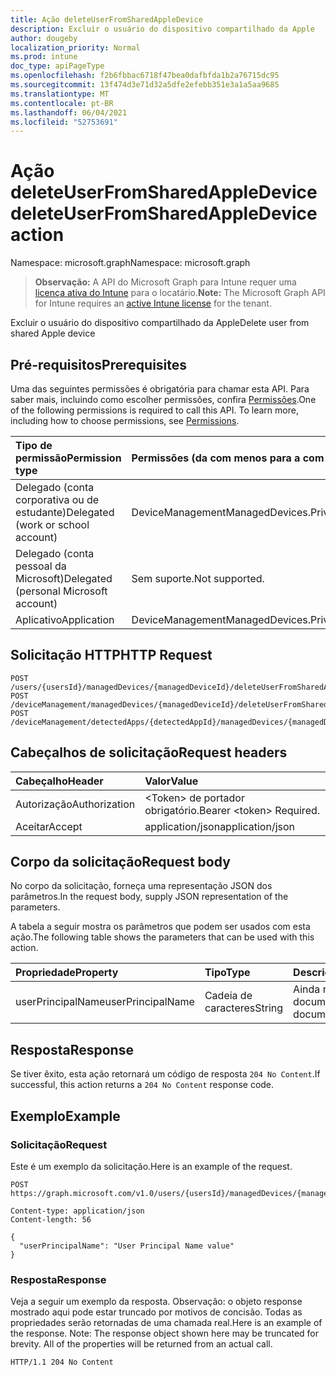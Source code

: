 ```yaml
---
title: Ação deleteUserFromSharedAppleDevice
description: Excluir o usuário do dispositivo compartilhado da Apple
author: dougeby
localization_priority: Normal
ms.prod: intune
doc_type: apiPageType
ms.openlocfilehash: f2b6fbbac6718f47bea0dafbfda1b2a76715dc95
ms.sourcegitcommit: 13f474d3e71d32a5dfe2efebb351e3a1a5aa9685
ms.translationtype: MT
ms.contentlocale: pt-BR
ms.lasthandoff: 06/04/2021
ms.locfileid: "52753691"
---
```

# <a name="deleteuserfromsharedappledevice-action"></a><span data-ttu-id="afbab-103">Ação deleteUserFromSharedAppleDevice</span><span class="sxs-lookup"><span data-stu-id="afbab-103">deleteUserFromSharedAppleDevice action</span></span>

<span data-ttu-id="afbab-104">Namespace: microsoft.graph</span><span class="sxs-lookup"><span data-stu-id="afbab-104">Namespace: microsoft.graph</span></span>

> <span data-ttu-id="afbab-105">**Observação:** A API do Microsoft Graph para Intune requer uma [licença ativa do Intune](https://go.microsoft.com/fwlink/?linkid=839381) para o locatário.</span><span class="sxs-lookup"><span data-stu-id="afbab-105">**Note:** The Microsoft Graph API for Intune requires an [active Intune license](https://go.microsoft.com/fwlink/?linkid=839381) for the tenant.</span></span>

<span data-ttu-id="afbab-106">Excluir o usuário do dispositivo compartilhado da Apple</span><span class="sxs-lookup"><span data-stu-id="afbab-106">Delete user from shared Apple device</span></span>

## <a name="prerequisites"></a><span data-ttu-id="afbab-107">Pré-requisitos</span><span class="sxs-lookup"><span data-stu-id="afbab-107">Prerequisites</span></span>
<span data-ttu-id="afbab-p101">Uma das seguintes permissões é obrigatória para chamar esta API. Para saber mais, incluindo como escolher permissões, confira [Permissões](/graph/permissions-reference).</span><span class="sxs-lookup"><span data-stu-id="afbab-p101">One of the following permissions is required to call this API. To learn more, including how to choose permissions, see [Permissions](/graph/permissions-reference).</span></span>

|<span data-ttu-id="afbab-110">Tipo de permissão</span><span class="sxs-lookup"><span data-stu-id="afbab-110">Permission type</span></span>|<span data-ttu-id="afbab-111">Permissões (da com menos para a com mais privilégios)</span><span class="sxs-lookup"><span data-stu-id="afbab-111">Permissions (from least to most privileged)</span></span>|
|:---|:---|
|<span data-ttu-id="afbab-112">Delegado (conta corporativa ou de estudante)</span><span class="sxs-lookup"><span data-stu-id="afbab-112">Delegated (work or school account)</span></span>|<span data-ttu-id="afbab-113">DeviceManagementManagedDevices.PriviligedOperation.All</span><span class="sxs-lookup"><span data-stu-id="afbab-113">DeviceManagementManagedDevices.PriviligedOperation.All</span></span>|
|<span data-ttu-id="afbab-114">Delegado (conta pessoal da Microsoft)</span><span class="sxs-lookup"><span data-stu-id="afbab-114">Delegated (personal Microsoft account)</span></span>|<span data-ttu-id="afbab-115">Sem suporte.</span><span class="sxs-lookup"><span data-stu-id="afbab-115">Not supported.</span></span>|
|<span data-ttu-id="afbab-116">Aplicativo</span><span class="sxs-lookup"><span data-stu-id="afbab-116">Application</span></span>|<span data-ttu-id="afbab-117">DeviceManagementManagedDevices.PriviligedOperation.All</span><span class="sxs-lookup"><span data-stu-id="afbab-117">DeviceManagementManagedDevices.PriviligedOperation.All</span></span>|

## <a name="http-request"></a><span data-ttu-id="afbab-118">Solicitação HTTP</span><span class="sxs-lookup"><span data-stu-id="afbab-118">HTTP Request</span></span>
<!-- {
  "blockType": "ignored"
}
-->
``` http
POST /users/{usersId}/managedDevices/{managedDeviceId}/deleteUserFromSharedAppleDevice
POST /deviceManagement/managedDevices/{managedDeviceId}/deleteUserFromSharedAppleDevice
POST /deviceManagement/detectedApps/{detectedAppId}/managedDevices/{managedDeviceId}/deleteUserFromSharedAppleDevice
```

## <a name="request-headers"></a><span data-ttu-id="afbab-119">Cabeçalhos de solicitação</span><span class="sxs-lookup"><span data-stu-id="afbab-119">Request headers</span></span>
|<span data-ttu-id="afbab-120">Cabeçalho</span><span class="sxs-lookup"><span data-stu-id="afbab-120">Header</span></span>|<span data-ttu-id="afbab-121">Valor</span><span class="sxs-lookup"><span data-stu-id="afbab-121">Value</span></span>|
|:---|:---|
|<span data-ttu-id="afbab-122">Autorização</span><span class="sxs-lookup"><span data-stu-id="afbab-122">Authorization</span></span>|<span data-ttu-id="afbab-123">&lt;Token&gt; de portador obrigatório.</span><span class="sxs-lookup"><span data-stu-id="afbab-123">Bearer &lt;token&gt; Required.</span></span>|
|<span data-ttu-id="afbab-124">Aceitar</span><span class="sxs-lookup"><span data-stu-id="afbab-124">Accept</span></span>|<span data-ttu-id="afbab-125">application/json</span><span class="sxs-lookup"><span data-stu-id="afbab-125">application/json</span></span>|

## <a name="request-body"></a><span data-ttu-id="afbab-126">Corpo da solicitação</span><span class="sxs-lookup"><span data-stu-id="afbab-126">Request body</span></span>
<span data-ttu-id="afbab-127">No corpo da solicitação, forneça uma representação JSON dos parâmetros.</span><span class="sxs-lookup"><span data-stu-id="afbab-127">In the request body, supply JSON representation of the parameters.</span></span>

<span data-ttu-id="afbab-128">A tabela a seguir mostra os parâmetros que podem ser usados com esta ação.</span><span class="sxs-lookup"><span data-stu-id="afbab-128">The following table shows the parameters that can be used with this action.</span></span>

|<span data-ttu-id="afbab-129">Propriedade</span><span class="sxs-lookup"><span data-stu-id="afbab-129">Property</span></span>|<span data-ttu-id="afbab-130">Tipo</span><span class="sxs-lookup"><span data-stu-id="afbab-130">Type</span></span>|<span data-ttu-id="afbab-131">Descrição</span><span class="sxs-lookup"><span data-stu-id="afbab-131">Description</span></span>|
|:---|:---|:---|
|<span data-ttu-id="afbab-132">userPrincipalName</span><span class="sxs-lookup"><span data-stu-id="afbab-132">userPrincipalName</span></span>|<span data-ttu-id="afbab-133">Cadeia de caracteres</span><span class="sxs-lookup"><span data-stu-id="afbab-133">String</span></span>|<span data-ttu-id="afbab-134">Ainda não documentado</span><span class="sxs-lookup"><span data-stu-id="afbab-134">Not yet documented</span></span>|



## <a name="response"></a><span data-ttu-id="afbab-135">Resposta</span><span class="sxs-lookup"><span data-stu-id="afbab-135">Response</span></span>
<span data-ttu-id="afbab-136">Se tiver êxito, esta ação retornará um código de resposta `204 No Content`.</span><span class="sxs-lookup"><span data-stu-id="afbab-136">If successful, this action returns a `204 No Content` response code.</span></span>

## <a name="example"></a><span data-ttu-id="afbab-137">Exemplo</span><span class="sxs-lookup"><span data-stu-id="afbab-137">Example</span></span>

### <a name="request"></a><span data-ttu-id="afbab-138">Solicitação</span><span class="sxs-lookup"><span data-stu-id="afbab-138">Request</span></span>
<span data-ttu-id="afbab-139">Este é um exemplo da solicitação.</span><span class="sxs-lookup"><span data-stu-id="afbab-139">Here is an example of the request.</span></span>
``` http
POST https://graph.microsoft.com/v1.0/users/{usersId}/managedDevices/{managedDeviceId}/deleteUserFromSharedAppleDevice

Content-type: application/json
Content-length: 56

{
  "userPrincipalName": "User Principal Name value"
}
```

### <a name="response"></a><span data-ttu-id="afbab-140">Resposta</span><span class="sxs-lookup"><span data-stu-id="afbab-140">Response</span></span>
<span data-ttu-id="afbab-p102">Veja a seguir um exemplo da resposta. Observação: o objeto response mostrado aqui pode estar truncado por motivos de concisão. Todas as propriedades serão retornadas de uma chamada real.</span><span class="sxs-lookup"><span data-stu-id="afbab-p102">Here is an example of the response. Note: The response object shown here may be truncated for brevity. All of the properties will be returned from an actual call.</span></span>
``` http
HTTP/1.1 204 No Content
```




